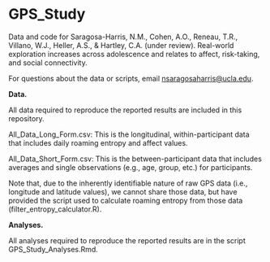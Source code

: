 # GPS_Study
Data and code for Saragosa-Harris, N.M., Cohen, A.O., Reneau, T.R., Villano, W.J., Heller, A.S., & Hartley, C.A. (under review). Real-world exploration increases across adolescence and relates to affect, risk-taking, and social connectivity.

For questions about the data or scripts, email nsaragosaharris@ucla.edu.

**Data.**

All data required to reproduce the reported results are included in this repository.

All_Data_Long_Form.csv: This is the longitudinal, within-participant data that includes daily roaming entropy and affect values.

All_Data_Short_Form.csv: This is the between-participant data that includes averages and single observations (e.g., age, group, etc.) for participants.

Note that, due to the inherently identifiable nature of raw GPS data (i.e., longitude and latitude values), we cannot share those data, but have provided the script used to calculate roaming entropy from those data (filter_entropy_calculator.R).

**Analyses.**

All analyses required to reproduce the reported results are in the script GPS_Study_Analyses.Rmd.
